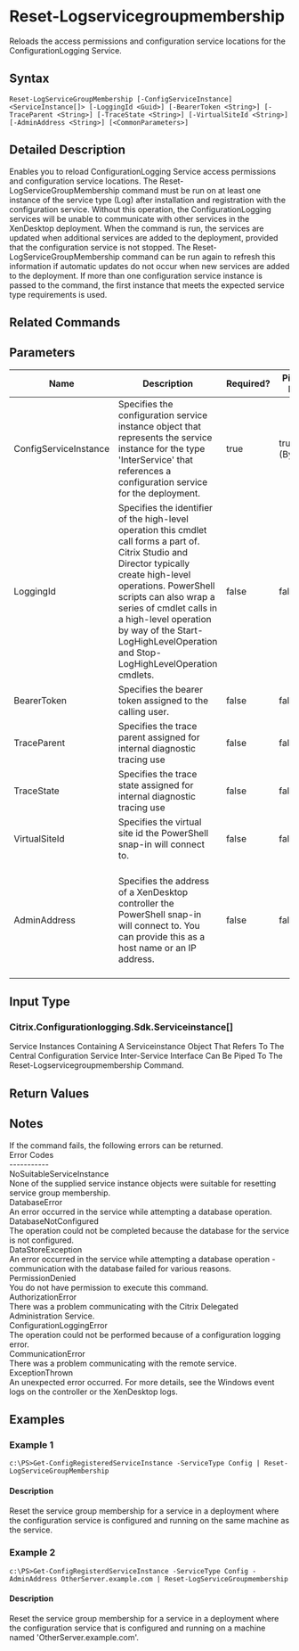 ﻿
# Reset-Logservicegroupmembership
Reloads the access permissions and configuration service locations for the ConfigurationLogging Service.
## Syntax

```
Reset-LogServiceGroupMembership [-ConfigServiceInstance] <ServiceInstance[]> [-LoggingId <Guid>] [-BearerToken <String>] [-TraceParent <String>] [-TraceState <String>] [-VirtualSiteId <String>] [-AdminAddress <String>] [<CommonParameters>]
```

## Detailed Description
Enables you to reload ConfigurationLogging Service access permissions and configuration service locations.  The Reset-LogServiceGroupMembership command must be run on at least one instance of the service type (Log) after installation and registration with the configuration service.  Without this operation, the ConfigurationLogging services will be unable to communicate with other services in the XenDesktop deployment.  When the command is run, the services are updated when additional services are added to the deployment, provided that the configuration service is not stopped.  The Reset-LogServiceGroupMembership command can be run again to refresh this information if automatic updates do not occur when new services are added to the deployment.  If more than one configuration service instance is passed to the command, the first instance that meets the expected service type requirements is used.


## Related Commands

## Parameters
| Name   | Description | Required? | Pipeline Input | Default Value |
| --- | --- | --- | --- | --- |
| ConfigServiceInstance | Specifies the configuration service instance object that represents the service instance for the type 'InterService' that references a configuration service for the deployment. | true | true (ByValue) |  |
| LoggingId | Specifies the identifier of the high-level operation this cmdlet call forms a part of. Citrix Studio and Director typically create high-level operations. PowerShell scripts can also wrap a series of cmdlet calls in a high-level operation by way of the Start-LogHighLevelOperation and Stop-LogHighLevelOperation cmdlets. | false | false |  |
| BearerToken | Specifies the bearer token assigned to the calling user. | false | false |  |
| TraceParent | Specifies the trace parent assigned for internal diagnostic tracing use | false | false |  |
| TraceState | Specifies the trace state assigned for internal diagnostic tracing use | false | false |  |
| VirtualSiteId | Specifies the virtual site id the PowerShell snap-in will connect to. | false | false |  |
| AdminAddress | Specifies the address of a XenDesktop controller the PowerShell snap-in will connect to. You can provide this as a host name or an IP address. | false | false | Localhost. Once a value is provided by any cmdlet, this value becomes the default. |

## Input Type

### Citrix.Configurationlogging.Sdk.Serviceinstance\[\]  
Service Instances Containing A Serviceinstance Object That Refers To The Central Configuration Service Inter-Service Interface Can Be Piped To The Reset-Logservicegroupmembership Command.

## Return Values

### 

## Notes
If the command fails, the following errors can be returned.  
    Error Codes  
    -----------  
    NoSuitableServiceInstance  
        None of the supplied service instance objects were suitable for resetting service group membership.  
    DatabaseError  
        An error occurred in the service while attempting a database operation.  
    DatabaseNotConfigured  
        The operation could not be completed because the database for the service is not configured.  
    DataStoreException  
        An error occurred in the service while attempting a database operation - communication with the database failed for various reasons.  
    PermissionDenied  
        You do not have permission to execute this command.  
    AuthorizationError  
        There was a problem communicating with the Citrix Delegated Administration Service.  
    ConfigurationLoggingError  
        The operation could not be performed because of a configuration logging error.  
    CommunicationError  
        There was a problem communicating with the remote service.  
    ExceptionThrown  
        An unexpected error occurred.  For more details, see the Windows event logs on the controller or the XenDesktop logs.
## Examples

### Example 1

```
c:\PS>Get-ConfigRegisteredServiceInstance -ServiceType Config | Reset-LogServiceGroupMembership
```

#### Description
Reset the service group membership for a service in a deployment where the configuration service is configured and running on the same machine as the service.
### Example 2

```
c:\PS>Get-ConfigRegisterdServiceInstance -ServiceType Config -AdminAddress OtherServer.example.com | Reset-LogServiceGroupmembership
```

#### Description
Reset the service group membership for a service in a deployment where the configuration service that is configured and running on a machine named 'OtherServer.example.com'.
